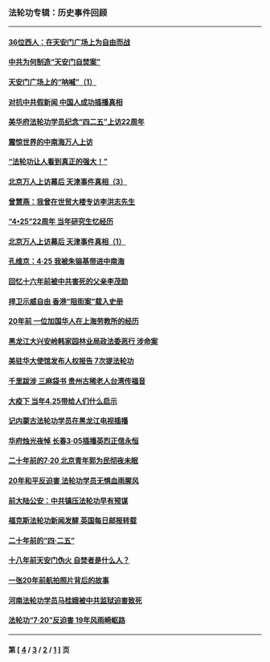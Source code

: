 ### 法轮功专辑：历史事件回顾
---
#### [36位西人：在天安门广场上为自由而战](../../pages/nf5793/n13390029.md?07310430) 
#### [中共为何制造“天安门自焚案”](../../pages/nf5793/n13183270.md?07310430) 
#### [天安门广场上的“呐喊”（1）](../../pages/nf5793/n13105277.md?07310430) 
#### [对抗中共假新闻 中国人成功插播真相](../../pages/nf5793/n12910618.md?07310430) 
#### [美华府法轮功学员纪念“四二五”上访22周年](../../pages/nf5793/n12904445.md?07310430) 
#### [震惊世界的中南海万人上访](../../pages/nf5793/n12903976.md?07310430) 
#### [“法轮功让人看到真正的强大！”](../../pages/nf5793/n12903195.md?07310430) 
#### [北京万人上访幕后 天津事件真相（3）](../../pages/nf5793/n12902807.md?07310430) 
#### [曾慧燕：我曾在世贸大楼专访李洪志先生](../../pages/nf5793/n12898729.md?07310430) 
#### [“4•25”22周年 当年研究生忆经历](../../pages/nf5793/n12894152.md?07310430) 
#### [北京万人上访幕后 天津事件真相（1）](../../pages/nf5793/n12885174.md?07310430) 
#### [孔维京：4·25 我被朱镕基带进中南海](../../pages/nf5793/n12864987.md?07310430) 
#### [回忆十六年前被中共害死的父亲李茂勋](../../pages/nf5793/n12880270.md?07310430) 
#### [捍卫示威自由 香港“阻街案”载入史册](../../pages/nf5793/n12811245.md?07310430) 
#### [20年前 一位加国华人在上海劳教所的经历](../../pages/nf5793/n12707932.md?07310430) 
#### [黑龙江大兴安岭韩家园林业局政法委恶行 涉命案](../../pages/nf5793/n12622815.md?07310430) 
#### [美驻华大使馆发布人权报告 7次提法轮功](../../pages/nf5793/n12520541.md?07310430) 
#### [千里跋涉 三麻袋书 贵州古稀老人台湾传福音](../../pages/nf5793/n12198750.md?07310430) 
#### [大疫下 当年4.25带给人们什么启示](../../pages/nf5793/n12058565.md?07310430) 
#### [记内蒙古法轮功学员在黑龙江电视插播](../../pages/nf5793/n11699194.md?07310430) 
#### [华府烛光夜悼 长春3·05插播英烈正信永恒](../../pages/nf5793/n11397432.md?07310430) 
#### [二十年前的7·20 北京青年郭为民彻夜未眠](../../pages/nf5793/n11354195.md?07310430) 
#### [20年和平反迫害 法轮功学员无惧血雨腥风](../../pages/nf5793/n11348279.md?07310430) 
#### [前大陆公安：中共镇压法轮功早有预谋](../../pages/nf5793/n11352168.md?07310430) 
#### [福克斯法轮功新闻发酵  英国每日邮报转载](../../pages/nf5793/n11285952.md?07310430) 
#### [二十年前的“四·二五”](../../pages/nf5793/n11207639.md?07310430) 
#### [十八年前天安门伪火 自焚者是什么人？](../../pages/nf5793/n10996556.md?07310430) 
#### [一张20年前航拍照片背后的故事](../../pages/nf5793/n10693797.md?07310430) 
#### [河南法轮功学员马桂娥被中共监狱迫害致死](../../pages/nf5793/n10684974.md?07310430) 
#### [法轮功“7‧20”反迫害 19年风雨崎岖路](../../pages/nf5793/n10570834.md?07310430) 

---
#### 第 [ [4](./4.md?07310430) / [3](./3.md?07310430) / [2](./2.md?07310430) / [1](./1.md?07310430) ] 页
